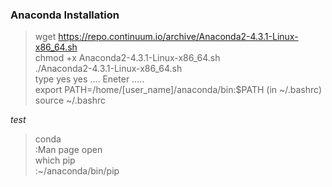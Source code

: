### Anaconda Installation  
  
>wget https://repo.continuum.io/archive/Anaconda2-4.3.1-Linux-x86_64.sh  
>chmod +x Anaconda2-4.3.1-Linux-x86_64.sh  
>./Anaconda2-4.3.1-Linux-x86_64.sh  
type yes yes .... Eneter .....  
>export PATH=/home/[user_name]/anaconda/bin:$PATH (in ~/.bashrc)  
>source ~/.bashrc
  
*test*    
>conda  
:Man page open  
>which pip  
:~/anaconda/bin/pip 
